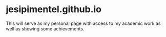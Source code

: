 # jesipimentel.github.io

This will serve as my personal page with access to my academic work as well as showing some achievements.
